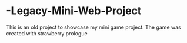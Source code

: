 # -Legacy-Mini-Web-Project
This is an old project to showcase my mini game project.
The game was created with strawberry prologue
